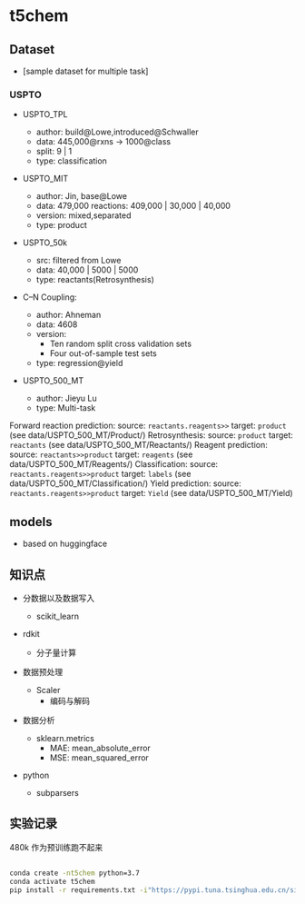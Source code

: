 # t5chem

## Dataset

- [sample dataset for multiple task]

### USPTO

- USPTO_TPL
  - author: build@Lowe,introduced@Schwaller
  - data: 445,000@rxns -> 1000@class
  - split: 9 | 1
  - type: classification

- USPTO_MIT
  - author: Jin, base@Lowe
  - data: 479,000 reactions: 409,000 | 30,000 | 40,000
  - version: mixed,separated
  - type: product
  
- USPTO_50k
  - src: filtered from Lowe
  - data: 40,000 | 5000 | 5000
  - type: reactants(Retrosynthesis)

- C–N Coupling:
  - author: Ahneman
  - data: 4608
  - version:
    - Ten random split cross validation sets
    - Four out-of-sample test sets
  - type: regression@yield

- USPTO_500_MT
  - author: Jieyu Lu
  - type: Multi-task


Forward reaction prediction: source: `reactants.reagents>>` target: `product` (see data/USPTO_500_MT/Product/)
Retrosynthesis: source: `product` target: `reactants` (see data/USPTO_500_MT/Reactants/)
Reagent prediction: source: `reactants>>product` target: `reagents` (see data/USPTO_500_MT/Reagents/)
Classification: source: `reactants.reagents>>product` target: `labels` (see data/USPTO_500_MT/Classification/)
Yield prediction: source: `reactants.reagents>>product` target: `Yield` (see data/USPTO_500_MT/Yield)


## models

- based on huggingface

## 知识点

- 分数据以及数据写入
  - scikit_learn

- rdkit
  - 分子量计算

- 数据预处理
  - Scaler
    - 编码与解码

- 数据分析
  - sklearn.metrics
    - MAE: mean_absolute_error
    - MSE: mean_squared_error

- python
  - subparsers

## 实验记录

480k 作为预训练跑不起来

## 

```bash
conda create -nt5chem python=3.7
conda activate t5chem
pip install -r requirements.txt -i"https://pypi.tuna.tsinghua.edu.cn/simple/"
```